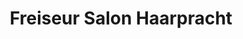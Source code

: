 ---
title: "Freiseur Salon Haarpracht"
url: /guetersloh/freiseur-salon-haarpracht/
shop: Friseur
---